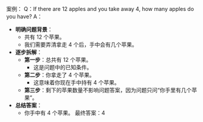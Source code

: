 案例：
Q：If there are 12 apples and you take away 4, how many apples do you have?
A：
- **明确问题背景**：
    - 共有 12 个苹果。
    - 我们需要弄清拿走 4 个后，手中会有几个苹果。
- **逐步拆解**：
    - **第一步**：总共有 12 个苹果。
        - 这是问题中的已知条件。
    - **第二步**：你拿走了 4 个苹果。
        - 这意味着你现在手中持有 4 个苹果。
    - **第三步**：剩下的苹果数量不影响问题答案，因为问题只问“你手里有几个苹果”。
- **总结答案**：
    - 你手中有 4 个苹果。
最终答案：4